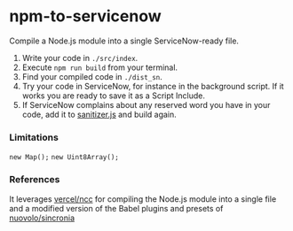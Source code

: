 # npm-to-servicenow
Compile a Node.js module into a single ServiceNow-ready file.

1. Write your code in `./src/index`. 
2. Execute `npm run build` from your terminal.
3. Find your compiled code in `./dist_sn`.
4. Try your code in ServiceNow, for instance in the background script. If it works you are ready to save it as a Script Include.
5. If ServiceNow complains about any reserved word you have in your code, add it to [sanitizer.js](plugins/babel-servicenow/src/sanitizer.js) and build again.

### Limitations
`new Map();`
`new Uint8Array();`

### References
It leverages [vercel/ncc](https://github.com/vercel/ncc) for compiling the Node.js module into a single file and a modified version of the Babel plugins and presets of [nuovolo/sincronia](https://github.com/nuvolo/sincronia)

